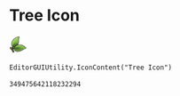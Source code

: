 # Tree Icon
![](/img/Tree%20Icon.png)

``` CSharp
EditorGUIUtility.IconContent("Tree Icon")
```
```
349475642118232294
```
